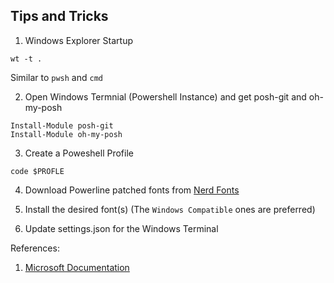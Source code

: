 ## Tips and Tricks

1. Windows Explorer Startup

``
wt -t .
``

Similar to ``pwsh`` and ``cmd``

2. Open Windows Termnial (Powershell Instance) and get posh-git and oh-my-posh 

```terminal
Install-Module posh-git
Install-Module oh-my-posh 
```

3. Create a Poweshell Profile

```terminal
code $PROFLE
```

4. Download Powerline patched fonts from [Nerd Fonts](https://www.nerdfonts.com/font-downloads)


5. Install the desired font(s)
(The `Windows Compatible` ones are preferred)

5. Update settings.json for the Windows Terminal


References:

1. [Microsoft Documentation](https://docs.microsoft.com/en-us/windows/terminal/tutorials/powerline-setup)